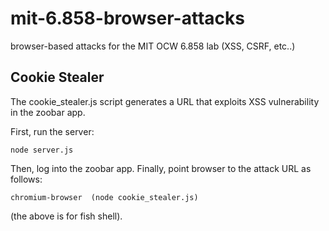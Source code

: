 # mit-6.858-browser-attacks
browser-based attacks for the MIT OCW 6.858 lab (XSS, CSRF, etc..)

## Cookie Stealer
The cookie_stealer.js script generates a URL that exploits XSS vulnerability in the zoobar app.

First, run the server:
```
node server.js
```
Then, log into the zoobar app. Finally, point browser to the attack URL as follows:
```
chromium-browser  (node cookie_stealer.js)
```
(the above is for fish shell).

